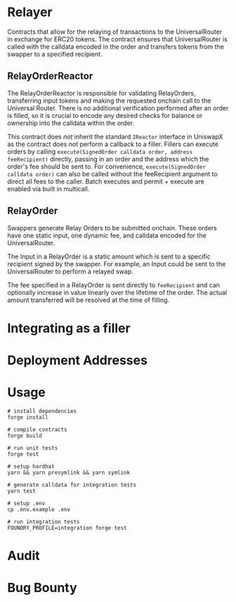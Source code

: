 # Relayer
Contracts that allow for the relaying of transactions to the UniversalRouter in exchange for ERC20 tokens. The contract ensures that UniversalRouter is called with the calldata encoded in the order and transfers tokens from the swapper to a specified recipient.

## RelayOrderReactor
The RelayOrderReactor is responsible for validating RelayOrders, transferring input tokens and making the requested onchain call to the Universal Router. There is no additional verification performed after an order is filled, so it is crucial to encode any desired checks for balance or ownership into the calldata within the order.

This contract does _not_ inherit the standard `IReactor` interface in UniswapX as the contract does not perform a callback to a filler. Fillers can execute orders by calling `execute(SignedOrder calldata order, address feeRecipient)` directly, passing in an order and the address which the order's fee should be sent to. For convenience, `execute(SignedOrder calldata order)` can also be called without the feeRecipient argument to direct all fees to the caller. Batch executes and permit + execute are enabled via built in multicall.

## RelayOrder
Swappers generate Relay Orders to be submitted onchain. These orders have one static input, one dynamic fee, and calldata encoded for the UniversalRouter.

The Input in a RelayOrder is a static amount which is sent to a specific recipient signed by the swapper. For example, an Input could be sent to the UniversalRouter to perform a relayed swap.

The fee specified in a RelayOrder is sent directly to `feeRecipient` and can optionally increase in value linearly over the lifetime of the order. The actual amount transferred will be resolved at the time of filling.

# Integrating as a filler

# Deployment Addresses

# Usage

```
# install dependencies
forge install

# compile contracts
forge build

# run unit tests
forge test

# setup hardhat
yarn && yarn presymlink && yarn symlink

# generate calldata for integration tests
yarn test

# setup .env
cp .env.example .env

# run integration tests
FOUNDRY_PROFILE=integration forge test
```

# Audit

# Bug Bounty